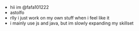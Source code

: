 - hii im @fafa101222
- astolfo
- rlly i just work on my own stuff when i feel like it
- i mainly use js and java, but im slowly expanding my skillset

<!---
FAFA101222/FAFA101222 is a ✨ special ✨ repository because its `README.md` (this file) appears on your GitHub profile.
You can click the Preview link to take a look at your changes.
--->
